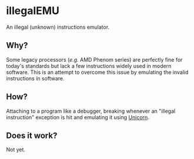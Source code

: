 illegalEMU
==========
An illegal (unknown) instructions emulator.

## Why?
Some legacy processors (*e.g.* AMD Phenom series) are perfectly fine for today's standards but lack a few instructions widely used in modern software.
This is an attempt to overcome this issue by emulating the invalid instructions in software.

## How?
Attaching to a program like a debugger, breaking whenever an "illegal instruction" exception is hit and emulating it using [Unicorn](https://github.com/unicorn-engine/unicorn).

## Does it work?
Not yet.
